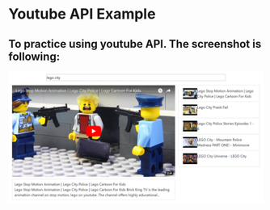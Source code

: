 # Youtube API Example
## To practice using youtube API. The screenshot is following:
![can you see it?](src/images/screenshot.GIF)
